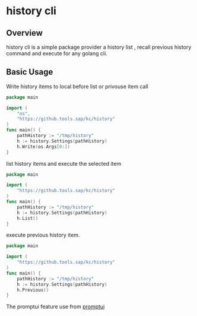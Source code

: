 # history cli 

## Overview
history cli is a simple package provider a history list , recall previous history command and execute for any golang cli.
## Basic Usage

Write history items to local before list or privouse item call

```go
package main

import (
    "os",
    "https://github.tools.sap/kc/history"
)
func main() {
    pathHistory := "/tmp/history"
    h := history.Settings(pathHistory)
    h.Write(os.Args[0:]) 
}
```

list history items and execute the selected item
```go
package main

import (
    "https://github.tools.sap/kc/history"
)
func main() {
    pathHistory := "/tmp/history"
    h := history.Settings(pathHistory)
    h.List()
}
```

execute previous history item.

```go
package main

import (
    "https://github.tools.sap/kc/history"
)
func main() {
    pathHistory := "/tmp/history"
    h := history.Settings(pathHistory)
    h.Previous()
}
```


The promptui feature use from  [promptui](https://raw.githubusercontent.com/manifoldco/promptui/)




